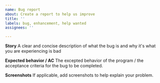 ```yaml
---
name: Bug report
about: Create a report to help us improve
title: ''
labels: bug, enhancement, help wanted
assignees: ''

---
```


**Story**
A clear and concise description of what the bug is and why it's what you are experiencing is bad

**Expected behavior / AC**
The excepted behavior of the program / the acceptance criteria for the bug to be completed.

**Screenshots**
If applicable, add screenshots to help explain your problem.
